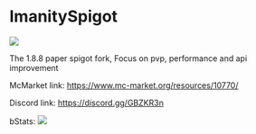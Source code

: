 # ImanitySpigot

![](https://i.imgur.com/F5BNaJV.jpg)

The 1.8.8 paper spigot fork, Focus on pvp, performance and api improvement

McMarket link: https://www.mc-market.org/resources/10770/

Discord link: https://discord.gg/GBZKR3n

bStats:
![](https://bstats.org/signatures/bukkit/iSpigot.svg)
